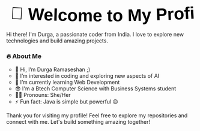 <h1 align="center">
  <svg viewBox="0 0 500 60">
    <text x="0" y="45" font-size="45" font-family="Arial, Helvetica, sans-serif" fill="black">
      <textPath href="#text-path" id="text">
        🌟 Welcome to My Profile! 🌟
      </textPath>
    </text>
    <path id="text-path" fill="none" d="M0,45 Q250,60 500,45" />
    <animate xlink:href="#text" attributeName="startOffset" from="0%" to="100%" dur="5s" fill="freeze" repeatCount="indefinite" />
  </svg>
</h1>
Hi there! I'm Durga, a passionate coder from India. I love to explore new technologies and build amazing projects.
<br><be>
<h3>🔥 About Me</h3>
<ul type="circle">
<li>👋 Hi, I’m Durga Ramaseshan ;)</li>
<li>👀 I’m interested in coding and exploring new aspects of AI</li>
<li>📖 I’m currently learning Web Development</li>
<li>😎 I'm a Btech Computer Science with Business Systems student</li>
<li>👧🏼 Pronouns: She/Her</li>
<li>⚡ Fun fact: Java is simple but powerful 😉</li>
</ul>
<p style="color=lavender">Thank you for visiting my profile! Feel free to explore my repositories and connect with me. Let's build something amazing together!</p>

<!---
R-Durg4/R-Durg4 is a ✨ special ✨ repository because its `README.md` (this file) appears on your GitHub profile.
You can click the Preview link to take a look at your changes.
--->
